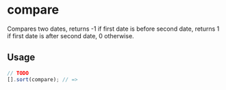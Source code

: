 # compare

Compares two dates, returns -1 if first date is before second date, returns 1 if first date is after second date, 0 otherwise.

## Usage

```js
// TODO
[].sort(compare); // => 
```